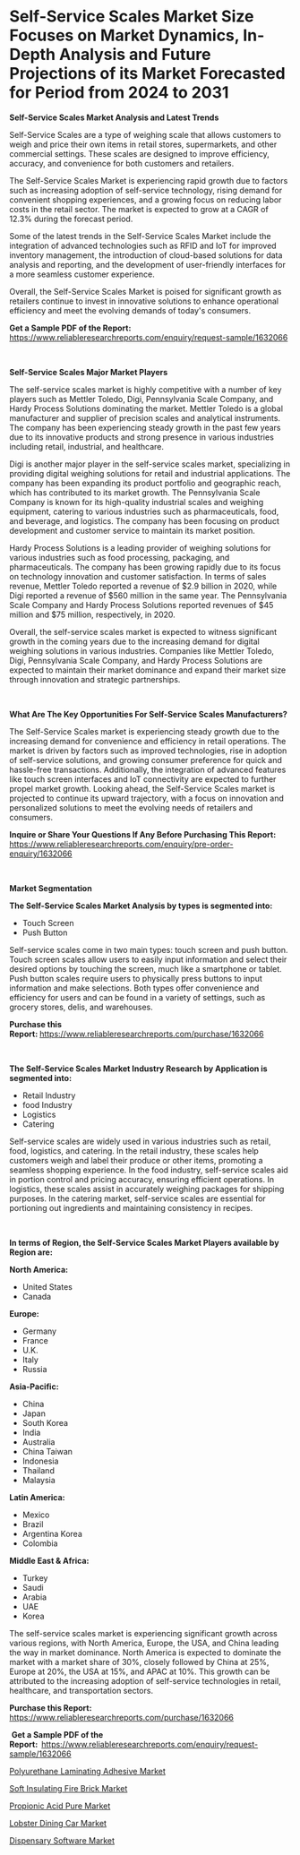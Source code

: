 <p><h1>Self-Service Scales Market Size Focuses on Market Dynamics, In-Depth Analysis and Future Projections of its Market Forecasted for Period from 2024 to 2031</h1></p><p><strong>Self-Service Scales Market Analysis and Latest Trends</strong></p>
<p><p>Self-Service Scales are a type of weighing scale that allows customers to weigh and price their own items in retail stores, supermarkets, and other commercial settings. These scales are designed to improve efficiency, accuracy, and convenience for both customers and retailers.</p><p>The Self-Service Scales Market is experiencing rapid growth due to factors such as increasing adoption of self-service technology, rising demand for convenient shopping experiences, and a growing focus on reducing labor costs in the retail sector. The market is expected to grow at a CAGR of 12.3% during the forecast period.</p><p>Some of the latest trends in the Self-Service Scales Market include the integration of advanced technologies such as RFID and IoT for improved inventory management, the introduction of cloud-based solutions for data analysis and reporting, and the development of user-friendly interfaces for a more seamless customer experience.</p><p>Overall, the Self-Service Scales Market is poised for significant growth as retailers continue to invest in innovative solutions to enhance operational efficiency and meet the evolving demands of today's consumers.</p></p>
<p><strong>Get a Sample PDF of the Report:&nbsp;</strong> <a href="https://www.reliableresearchreports.com/enquiry/request-sample/1632066">https://www.reliableresearchreports.com/enquiry/request-sample/1632066</a></p>
<p>&nbsp;</p>
<p><strong>Self-Service Scales Major Market Players</strong></p>
<p><p>The self-service scales market is highly competitive with a number of key players such as Mettler Toledo, Digi, Pennsylvania Scale Company, and Hardy Process Solutions dominating the market. Mettler Toledo is a global manufacturer and supplier of precision scales and analytical instruments. The company has been experiencing steady growth in the past few years due to its innovative products and strong presence in various industries including retail, industrial, and healthcare.</p><p>Digi is another major player in the self-service scales market, specializing in providing digital weighing solutions for retail and industrial applications. The company has been expanding its product portfolio and geographic reach, which has contributed to its market growth. The Pennsylvania Scale Company is known for its high-quality industrial scales and weighing equipment, catering to various industries such as pharmaceuticals, food, and beverage, and logistics. The company has been focusing on product development and customer service to maintain its market position.</p><p>Hardy Process Solutions is a leading provider of weighing solutions for various industries such as food processing, packaging, and pharmaceuticals. The company has been growing rapidly due to its focus on technology innovation and customer satisfaction. In terms of sales revenue, Mettler Toledo reported a revenue of $2.9 billion in 2020, while Digi reported a revenue of $560 million in the same year. The Pennsylvania Scale Company and Hardy Process Solutions reported revenues of $45 million and $75 million, respectively, in 2020.</p><p>Overall, the self-service scales market is expected to witness significant growth in the coming years due to the increasing demand for digital weighing solutions in various industries. Companies like Mettler Toledo, Digi, Pennsylvania Scale Company, and Hardy Process Solutions are expected to maintain their market dominance and expand their market size through innovation and strategic partnerships.</p></p>
<p>&nbsp;</p>
<p><strong>What Are The Key Opportunities For Self-Service Scales Manufacturers?</strong></p>
<p><p>The Self-Service Scales market is experiencing steady growth due to the increasing demand for convenience and efficiency in retail operations. The market is driven by factors such as improved technologies, rise in adoption of self-service solutions, and growing consumer preference for quick and hassle-free transactions. Additionally, the integration of advanced features like touch screen interfaces and IoT connectivity are expected to further propel market growth. Looking ahead, the Self-Service Scales market is projected to continue its upward trajectory, with a focus on innovation and personalized solutions to meet the evolving needs of retailers and consumers.</p></p>
<p><strong>Inquire or Share Your Questions If Any Before Purchasing This Report:</strong> <a href="https://www.reliableresearchreports.com/enquiry/pre-order-enquiry/1632066">https://www.reliableresearchreports.com/enquiry/pre-order-enquiry/1632066</a></p>
<p>&nbsp;</p>
<p><strong>Market Segmentation</strong></p>
<p><strong>The Self-Service Scales Market Analysis by types is segmented into:</strong></p>
<p><ul><li>Touch Screen</li><li>Push Button</li></ul></p>
<p><p>Self-service scales come in two main types: touch screen and push button. Touch screen scales allow users to easily input information and select their desired options by touching the screen, much like a smartphone or tablet. Push button scales require users to physically press buttons to input information and make selections. Both types offer convenience and efficiency for users and can be found in a variety of settings, such as grocery stores, delis, and warehouses.</p></p>
<p><strong>Purchase this Report:&nbsp;</strong><a href="https://www.reliableresearchreports.com/purchase/1632066">https://www.reliableresearchreports.com/purchase/1632066</a></p>
<p>&nbsp;</p>
<p><strong>The Self-Service Scales Market Industry Research by Application is segmented into:</strong></p>
<p><ul><li>Retail Industry</li><li>food Industry</li><li>Logistics</li><li>Catering</li></ul></p>
<p><p>Self-service scales are widely used in various industries such as retail, food, logistics, and catering. In the retail industry, these scales help customers weigh and label their produce or other items, promoting a seamless shopping experience. In the food industry, self-service scales aid in portion control and pricing accuracy, ensuring efficient operations. In logistics, these scales assist in accurately weighing packages for shipping purposes. In the catering market, self-service scales are essential for portioning out ingredients and maintaining consistency in recipes.</p></p>
<p>&nbsp;</p>
<p><strong>In terms of Region, the Self-Service Scales Market Players available by Region are:</strong></p>
<p>
    <p> <strong> North America: </strong>
        <ul>
            <li>United States</li>
            <li>Canada</li>
        </ul>
        </p> 
    <p> <strong> Europe: </strong>
        <ul>
            <li>Germany</li>
            <li>France</li>
            <li>U.K.</li>
            <li>Italy</li>
            <li>Russia</li>
        </ul>
        </p> 
    <p> <strong> Asia-Pacific: </strong>
        <ul>
            <li>China</li>
            <li>Japan</li>
            <li>South Korea</li>
            <li>India</li>
            <li>Australia</li>
            <li>China Taiwan</li>
            <li>Indonesia</li>
            <li>Thailand</li>
            <li>Malaysia</li>
        </ul>
        </p> 
    <p> <strong> Latin America: </strong>
        <ul>
            <li>Mexico</li>
            <li>Brazil</li>
            <li>Argentina Korea</li>
            <li>Colombia</li>
        </ul>
        </p> 
    <p> <strong> Middle East & Africa: </strong>
        <ul>
            <li>Turkey</li>
            <li>Saudi</li>
            <li>Arabia</li>
            <li>UAE</li>
            <li>Korea</li>
        </ul>
    </p>
    </p>
<p><p>The self-service scales market is experiencing significant growth across various regions, with North America, Europe, the USA, and China leading the way in market dominance. North America is expected to dominate the market with a market share of 30%, closely followed by China at 25%, Europe at 20%, the USA at 15%, and APAC at 10%. This growth can be attributed to the increasing adoption of self-service technologies in retail, healthcare, and transportation sectors.</p></p>
<p><strong>Purchase this Report: </strong><a href="https://www.reliableresearchreports.com/purchase/1632066">https://www.reliableresearchreports.com/purchase/1632066</a></p>
<p>&nbsp;<strong>Get a Sample PDF of the Report:&nbsp;&nbsp;</strong><a href="https://www.reliableresearchreports.com/enquiry/request-sample/1632066">https://www.reliableresearchreports.com/enquiry/request-sample/1632066</a></p>
<p><strong></strong></p>
<p><p><a href="https://view.publitas.com/reportprime-1/polyurethane-laminating-adhesive-market-offers-provide-insightful-data-for-the-time-period-from-2024-to-2031-and-also-provide-analysis-based-on-application-type-and-region/">Polyurethane Laminating Adhesive Market</a></p><p><a href="https://view.publitas.com/reportprime-1/soft-insulating-fire-brick-market-size-market-share-and-global-market-analysis-report-2024-2031/">Soft Insulating Fire Brick Market</a></p><p><a href="https://mire-aunt-385.notion.site/Decoding-the-Propionic-Acid-Pure-Market-A-Deep-Dive-into-the-Latest-Market-Trends-Market-Segmentat-075bbdb44d8a49e9b17c1e0d0602edce">Propionic Acid Pure Market</a></p><p><a href="https://butternut-bug-553.notion.site/Lobster-Dining-Car-Market-Size-Market-Trends-and-Growth-Outlook-forecasted-for-period-from-2024-to-ca1b6f2ff3cd48b0ae79f65a665ef999">Lobster Dining Car Market</a></p><p><a href="https://invited-way-688.notion.site/Dispensary-Software-Market-Research-Report-Reveals-The-Latest-Trends-And-Opportunities-of-this-Marke-ac3b77d3552f4889a7785a178b851808">Dispensary Software Market</a></p></p>